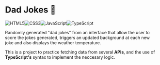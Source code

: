 # Dad Jokes 🤪

![HTML5](https://img.shields.io/badge/HTML5-E34F26?style=for-the-badge&logo=html5&logoColor=white)![CSS3](https://img.shields.io/badge/CSS3-1572B6?style=for-the-badge&logo=css3&logoColor=white)![JavaScript](https://img.shields.io/badge/javascript-%23323330.svg?style=for-the-badge&logo=javascript&logoColor=%23F7DF1E)![TypeScript](https://img.shields.io/badge/typescript-%23007ACC.svg?style=for-the-badge&logo=typescript&logoColor=white)

Randomly generated "dad jokes" from an interface that allow the user to score the jokes generated, triggers an updated background at each new joke and also displays the weather temperature.

This is a project to practice fetching data from several **APIs**, and the use of **TypeScript's** syntax to implement the neccesary logic.
